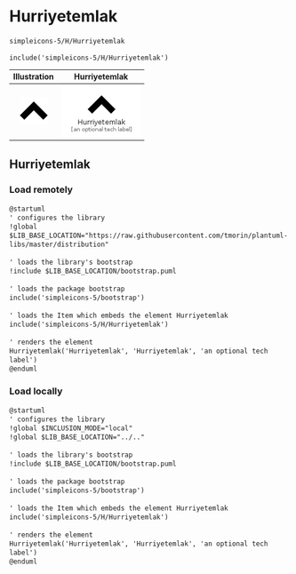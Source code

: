 # Hurriyetemlak


```text
simpleicons-5/H/Hurriyetemlak
```

```text
include('simpleicons-5/H/Hurriyetemlak')
```



| Illustration | Hurriyetemlak |
| :---: | :---: |
| ![illustration for Illustration](../../simpleicons-5/H/Hurriyetemlak.png) | ![illustration for Hurriyetemlak](../../simpleicons-5/H/Hurriyetemlak.Local.png) |




## Hurriyetemlak

### Load remotely
```plantuml
@startuml
' configures the library
!global $LIB_BASE_LOCATION="https://raw.githubusercontent.com/tmorin/plantuml-libs/master/distribution"

' loads the library's bootstrap
!include $LIB_BASE_LOCATION/bootstrap.puml

' loads the package bootstrap
include('simpleicons-5/bootstrap')

' loads the Item which embeds the element Hurriyetemlak
include('simpleicons-5/H/Hurriyetemlak')

' renders the element
Hurriyetemlak('Hurriyetemlak', 'Hurriyetemlak', 'an optional tech label')
@enduml
```

### Load locally
```plantuml
@startuml
' configures the library
!global $INCLUSION_MODE="local"
!global $LIB_BASE_LOCATION="../.."

' loads the library's bootstrap
!include $LIB_BASE_LOCATION/bootstrap.puml

' loads the package bootstrap
include('simpleicons-5/bootstrap')

' loads the Item which embeds the element Hurriyetemlak
include('simpleicons-5/H/Hurriyetemlak')

' renders the element
Hurriyetemlak('Hurriyetemlak', 'Hurriyetemlak', 'an optional tech label')
@enduml
```

